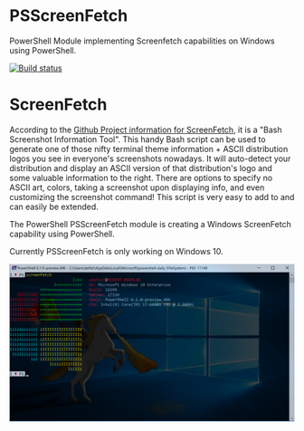 # PSScreenFetch
PowerShell Module implementing Screenfetch capabilities on Windows using PowerShell.

[![Build status](https://ci.appveyor.com/api/projects/status/w416kwwf2gqjwhxn?svg=true)](https://ci.appveyor.com/project/stefanstranger/psscreenfetch)

# ScreenFetch
According to the <a href="https://github.com/KittyKatt/screenFetch" target="_blank">Github Project information for ScreenFetch</a>, it is a "Bash Screenshot Information Tool". This handy Bash script can be used to generate one of those nifty terminal theme information + ASCII distribution logos you see in everyone's screenshots nowadays. It will auto-detect your distribution and display an ASCII version of that distribution's logo and some valuable information to the right. There are options to specify no ASCII art, colors, taking a screenshot upon displaying info, and even customizing the screenshot command! This script is very easy to add to and can easily be extended.

The PowerShell PSScreenFetch module is creating a Windows ScreenFetch capability using PowerShell.

Currently PSScreenFetch is only working on Windows 10.

![](PSScreenFetchExample.png)
